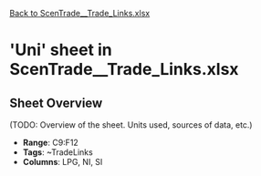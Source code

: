 [Back to ScenTrade__Trade_Links.xlsx](README.md)

# 'Uni' sheet in ScenTrade__Trade_Links.xlsx

## Sheet Overview

(TODO: Overview of the sheet. Units used, sources of data, etc.)

- **Range**: C9:F12
- **Tags**: ~TradeLinks
- **Columns**: LPG, NI, SI

